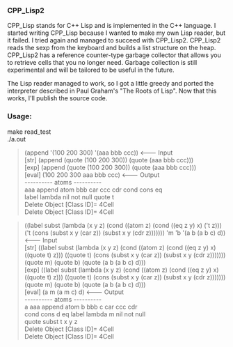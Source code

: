 ### CPP_Lisp2

CPP_Lisp stands for C++ Lisp and is implemented in the C++ language.
I started writing CPP_Lisp because I wanted to make my own Lisp reader, but it failed.
I tried again and managed to succeed with CPP_Lisp2.
CPP_Lisp2 reads the sexp from the keyboard and builds a list structure on the heap.
CPP_Lisp2 has a reference counter-type garbage collector that allows you to retrieve cells that you no longer need.
Garbage collection is still experimental and will be tailored to be useful in the future.

The Lisp reader managed to work, so I got a little greedy and ported the interpreter described in Paul Graham's "The Roots of Lisp".
Now that this works, I'll publish the source code.

### Usage:
make read_test  
./a.out  

> (append '(100 200 300) '(aaa bbb ccc))  <--- Input  
[str] (append (quote (100 200 300)) (quote (aaa bbb ccc)))  
[exp] (append (quote (100 200 300)) (quote (aaa bbb ccc)))  
[eval] (100 200 300 aaa bbb ccc)          <--- Output  
 ---------- atoms ----------  
aaa append atom bbb car ccc cdr cond cons eq   
label lambda nil not null quote t  
Delete Object [Class ID]= 4Cell  
Delete Object [Class ID]= 4Cell  

> ((label subst (lambda (x y z) (cond ((atom z) (cond ((eq z y) x) ('t z))) ('t (cons (subst x y (car z)) (subst x y (cdr z))))))) 'm 'b '(a b (a b c) d))     <--- Input  
[str] ((label subst (lambda (x y z) (cond ((atom z) (cond ((eq z y) x) ((quote t) z))) ((quote t) (cons (subst x y (car z)) (subst x y (cdr z))))))) (quote m) (quote b) (quote (a b (a b c) d)))  
[exp] ((label subst (lambda (x y z) (cond ((atom z) (cond ((eq z y) x) ((quote t) z))) ((quote t) (cons (subst x y (car z)) (subst x y (cdr z))))))) (quote m) (quote b) (quote (a b (a b c) d)))  
[eval] (a m (a m c) d)   <--- Output  
 ---------- atoms ----------  
a aaa append atom b bbb c car ccc cdr  
cond cons d eq label lambda m nil not null  
quote subst t x y z  
Delete Object [Class ID]= 4Cell  
Delete Object [Class ID]= 4Cell  
